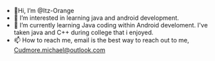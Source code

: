 
- 👋Hi, I’m @Itz-Orange
- 👀 I’m interested in learning java and android development.
- 🌱 I’m currently learning Java coding within Android develoment. I've taken java and C++ during college that i enjoyed.
- 📫 How to reach me, email is the best way to reach out to me, Cudmore.michael@outlook.com

<!---
Itz-Orange/Itz-Orange is a ✨ special ✨ repository because its `README.md` (this file) appears on your GitHub profile.
You can click the Preview link to take a look at your changes.
--->
